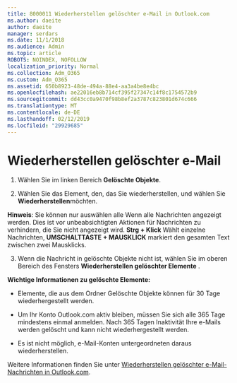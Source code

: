 ```yaml
---
title: 8000011 Wiederherstellen gelöschter e-Mail in Outlook.com
ms.author: daeite
author: daeite
manager: serdars
ms.date: 11/1/2018
ms.audience: Admin
ms.topic: article
ROBOTS: NOINDEX, NOFOLLOW
localization_priority: Normal
ms.collection: Adm_O365
ms.custom: Adm_O365
ms.assetid: 650b8923-48de-494a-88e4-aa3a4be8e4bc
ms.openlocfilehash: ae22016eb8b714cf395f27347c14f8c1754572b9
ms.sourcegitcommit: dd43cc0a9470f98b8ef2a3787c823801d674c666
ms.translationtype: MT
ms.contentlocale: de-DE
ms.lasthandoff: 02/12/2019
ms.locfileid: "29929685"
---
```

# <a name="recover-deleted-email"></a>Wiederherstellen gelöschter e-Mail

1. Wählen Sie im linken Bereich **Gelöschte Objekte**. 
    
2. Wählen Sie das Element, den, das Sie wiederherstellen, und wählen Sie **Wiederherstellen**möchten. 
  
 **Hinweis**: Sie können nur auswählen alle Wenn alle Nachrichten angezeigt werden. Dies ist vor unbeabsichtigten Aktionen für Nachrichten zu verhindern, die Sie nicht angezeigt wird. **Strg + Klick** Wählt einzelne Nachrichten, **UMSCHALTTASTE + MAUSKLICK** markiert den gesamten Text zwischen zwei Mausklicks. 
    
3. Wenn die Nachricht in gelöschte Objekte nicht ist, wählen Sie im oberen Bereich des Fensters **Wiederherstellen gelöschter Elemente** . 
    
 **Wichtige Informationen zu gelöschte Elemente:**
  
- Elemente, die aus dem Ordner Gelöschte Objekte können für 30 Tage wiederhergestellt werden.
    
- Um Ihr Konto Outlook.com aktiv bleiben, müssen Sie sich alle 365 Tage mindestens einmal anmelden. Nach 365 Tagen Inaktivität Ihre e-Mails werden gelöscht und kann nicht wiederhergestellt werden.
    
- Es ist nicht möglich, e-Mail-Konten untergeordneten daraus wiederherstellen.
    
Weitere Informationen finden Sie unter [Wiederherstellen gelöschter e-Mail-Nachrichten in Outlook.com](https://go.microsoft.com/fwlink/p/?linkid=873117).
  

